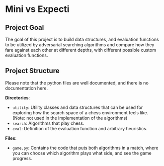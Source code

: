 # Mini vs Expecti
## Project Goal
The goal of this project is to build data structures, and evaluation functions to be utilized by adversarial searching
algorithms and compare how they fare against each other at different depths, with different possible custom evaluation functions.
## Project Structure
Please note that the python files are well documented, and there is no documentation here.

**Directories**:
- `utility`: Utility classes and data structures that can be used for exploring how the search space of a chess environment feels like. (Note: not used in the implementation of the algorithms)
- `search`: Algorithms that play chess.
- `eval`: Definition of the evaluation function and arbitrary heuristics.
  
**Files**:
- `game.py`: Contains the code that puts both algorithms in a match, where you can choose which algorithm plays what side, and see the game progress.
